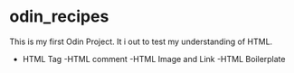 # odin_recipes

This is my first Odin Project. It i out to test my understanding of HTML.

- HTML Tag
-HTML comment
-HTML Image and Link
-HTML  Boilerplate